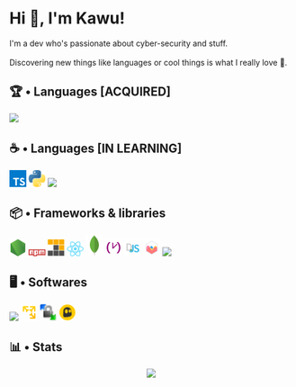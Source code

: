 <h1>Hi 👋, I'm Kawu!</h1>
<p>
I'm a dev who's passionate about cyber-security and stuff.
<br>
<br>
Discovering new things like languages or cool things is what I really love 🗿.
</p>

## 🏆 • Languages [ACQUIRED]
<a title="Javascript" href="https://wikipedia.org/wiki/JavaScript"><img width="30" src="https://raw.githubusercontent.com/Kawuuu/kawuuu/main/src/images/Javascript.png"></a>

## ☕ • Languages [IN LEARNING]
<a title="Typescript" href="https://fr.wikipedia.org/wiki/TypeScript"><img width="30" src="https://github.com/xkawu/xkawu/blob/main/src/images/Typescript.png"></a>
<a title="Python" href="https://wikipedia.org/wiki/Python"><img width="30" src="https://raw.githubusercontent.com/levraiKawu/levraiKawu/main/src/images/Python.png"></a>
<a title="Rust" href="https://fr.wikipedia.org/wiki/Rust_(langage)"><img width="30" src="https://raw.githubusercontent.com/LeVraiKawu/LeVraiKawu/main/src/images/Rust.png"></a>

## 📦 • Frameworks & libraries
<a title="NodeJS" href="https://nodejs.org/"><img width="30" src="https://raw.githubusercontent.com/levraiKawu/levraiKawu/main/src/images/NodeJS.png"></a>
<a title="npm" href="https://www.npmjs.com/"><img width="30" src="https://raw.githubusercontent.com/levraiKawu/levraiKawu/main/src/images/npm.png"></a>
<a title="pnpm" href="https://pnpm.io/"><img width="30" src="https://raw.githubusercontent.com/levraiKawu/levraiKawu/main/src/images/pnpm.png"></a>
<a title="React" href="https://reactjs.org/"><img width="30" src="https://raw.githubusercontent.com/levraiKawu/levraiKawu/main/src/images/React.png"></a>
<a title="MongoDB" href="https://www.mongodb.com/"><img width="30" src="https://raw.githubusercontent.com/levraiKawu/levraiKawu/main/src/images/MongoDB.png"></a>
<a title="DateFNS" href="https://date-fns.org/"><img width="30" src="https://raw.githubusercontent.com/levraiKawu/levraiKawu/main/src/images/DateFNS.png"></a>
<a title="Discord.JS" href="https://discord.js.org/"><img width="30" src="https://raw.githubusercontent.com/levraiKawu/levraiKawu/main/src/images/DiscordJS.png"></a>
<a title="Chart.JS" href="https://www.chartjs.org/"><img width="30" src="https://raw.githubusercontent.com/levraiKawu/levraiKawu/main/src/images/ChartJS.png"></a>
<a title="Socket.io" href="https://socket.io/"><img width="30" src="https://raw.githubusercontent.com/LeVraiKawu/LeVraiKawu/main/src/images/Socket.io.png"></a>

## 🖥 • Softwares
<a title="Visual Studio Code" href="https://code.visualstudio.com/"><img width="30" src="https://raw.githubusercontent.com/Kawuuu/kawuuu/main/src/images/Visual%20Studio%20Code.png"></a>
<a title="Vmware" href="https://www.vmware.com/"><img width="30" src="https://raw.githubusercontent.com/levraiKawu/levraiKawu/main/src/images/Vmware.png"></a>
<a title="WinSCP" href="https://winscp.net/"><img width="30" src="https://raw.githubusercontent.com/levraiKawu/levraiKawu/main/src/images/WinSCP.png"></a>
<a title="CyberGhost" href="https://www.cyberghostvpn.com/"><img width="30" src="https://raw.githubusercontent.com/levraiKawu/levraiKawu/main/src/images/CyberGhost.png"></a>

## 📊 • Stats
<div align="center" width="50">
	<img src="https://profile-counter.glitch.me/levraiKawu/count.svg">
</div>

